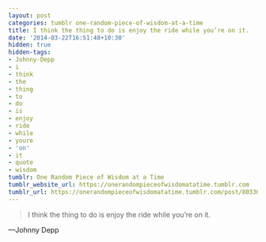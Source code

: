 ```yaml
---
layout: post
categories: tumblr one-random-piece-of-wisdom-at-a-time
title: I think the thing to do is enjoy the ride while you’re on it.
date: '2014-03-22T16:51:48+10:30'
hidden: true
hidden-tags:
- Johnny-Depp
- i
- think
- the
- thing
- to
- do
- is
- enjoy
- ride
- while
- youre
- 'on'
- it
- quote
- wisdom
tumblr: One Random Piece of Wisdom at a Time
tumblr_website_url: https://onerandompieceofwisdomatatime.tumblr.com
tumblr_url: https://onerandompieceofwisdomatatime.tumblr.com/post/80336561331/i-think-the-thing-to-do-is-enjoy-the-ride-while
---
```

> I think the thing to do is enjoy the ride while you’re on it.

—Johnny Depp

